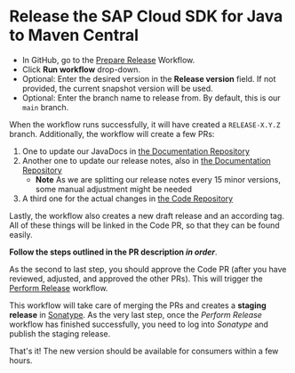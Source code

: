 # Release the SAP Cloud SDK for Java to Maven Central

- In GitHub, go to the [Prepare Release](https://github.com/SAP/cloud-sdk-java/actions/workflows/prepare_release.yml) Workflow.
- Click **Run workflow** drop-down.
- Optional: Enter the desired version in the **Release version** field. If not provided, the current snapshot version will be used.
- Optional: Enter the branch name to release from. By default, this is our `main` branch.

When the workflow runs successfully, it will have created a `RELEASE-X.Y.Z` branch.
Additionally, the workflow will create a few PRs:

1. One to update our JavaDocs in [the Documentation Repository](https://github.com/sap/cloud-sdk)
2. Another one to update our release notes, also in [the Documentation Repository](https://github.com/sap/cloud-sdk)
    * **Note** As we are splitting our release notes every 15 minor versions, some manual adjustment might be needed
3. A third one for the actual changes in [the Code Repository](https://github.com/sap/cloud-sdk-java)

Lastly, the workflow also creates a new draft release and an according tag.
All of these things will be linked in the Code PR, so that they can be found easily.

**Follow the steps outlined in the PR description _in order_**.

As the second to last step, you should approve the Code PR (after you have reviewed, adjusted, and approved the other PRs).
This will trigger the [Perform Release](https://github.com/SAP/cloud-sdk-java/actions/workflows/perform-release.yml) workflow.

This workflow will take care of merging the PRs and creates a **staging release** in [Sonatype](https://oss.sonatype.org/).
As the very last step, once the _Perform Release_ workflow has finished successfully, you need to log into _Sonatype_ and publish the staging release.

That's it!
The new version should be available for consumers within a few hours.
